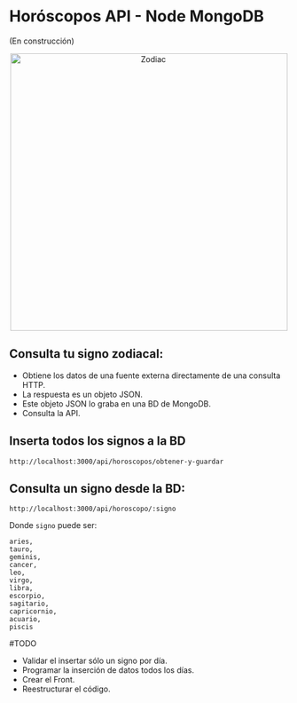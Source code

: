 # Horóscopos API - Node MongoDB 
(En construcción)

<p align="center">
  <img src="https://images.freeimages.com/clg/istock/previews/9639/96395693-zodiac-circle-with-horoscope-signs.jpg" width="500" alt="Zodiac" />
</p>

## Consulta tu signo zodiacal: 

- Obtiene los datos de una fuente externa directamente de una consulta HTTP.
- La respuesta es un objeto JSON.
- Este objeto JSON lo graba en una BD de MongoDB.
- Consulta la API.

## Inserta todos los signos a la BD


```
http://localhost:3000/api/horoscopos/obtener-y-guardar

```

## Consulta un signo desde la BD:
```
http://localhost:3000/api/horoscopo/:signo
```

Donde ```signo``` puede ser: 

```
aries,
tauro,
geminis,
cancer,
leo,
virgo,
libra,
escorpio,
sagitario,
capricornio,
acuario,
piscis
```


#TODO

- Validar el insertar sólo un signo por día.
- Programar la inserción de datos todos los días.
- Crear el Front.
- Reestructurar el código.
